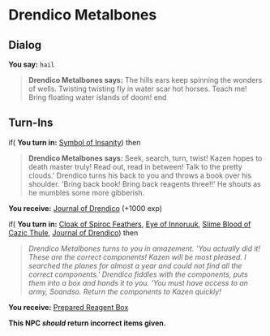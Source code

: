 # Drendico Metalbones

## Dialog

**You say:** `hail`



>**Drendico Metalbones says:** The hills ears keep spinning the wonders of wells. Twisting twisting fly in water scar hot horses. Teach me! Bring floating water islands of doom!
end

## Turn-Ins



if( **You turn in:** [Symbol of Insanity](/item/20648)) then


>**Drendico Metalbones says:** Seek, search, turn, twist! Kazen hopes to death master truly! Read out, read in between! Talk to the pretty clouds.' Drendico turns his back to you and throws a book over his shoulder. 'Bring back book! Bring back reagents three!!' He shouts as he mumbles some more gibberish.


 **You receive:**  [Journal of Drendico](/item/18086) (+1000 exp)

if( **You turn in:** [Cloak of Spiroc Feathers](/item/1278), [Eye of Innoruuk](/item/20656), [Slime Blood of Cazic Thule](/item/20655), [Journal of Drendico](/item/18086)) then


>*Drendico Metalbones turns to you in amazement. 'You actually did it! These are the correct components! Kazen will be most pleased. I searched the planes for almost a year and could not find all the correct components.' Drendico fiddles with the components, puts them into a box and hands it to you. 'You must have access to an army, Soandso. Return the components to Kazen quickly!*


 **You receive:**  [Prepared Reagent Box](/item/20653) 

**This NPC *should* return incorrect items given.**





